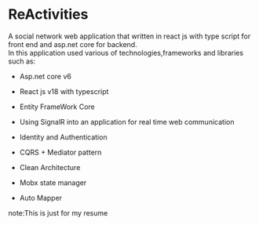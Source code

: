 # ReActivities
A social network web application that written in react js with type script for front end and asp.net core for backend.                                                       
In this application used various of technologies,frameworks and libraries such as:

* Asp.net core v6

* React js v18 with typescript

* Entity FrameWork Core

* Using SignalR into an application for real time web communication

* Identity and Authentication

* CQRS + Mediator pattern

* Clean Architecture

* Mobx state manager

* Auto Mapper


note:This is just for my resume
